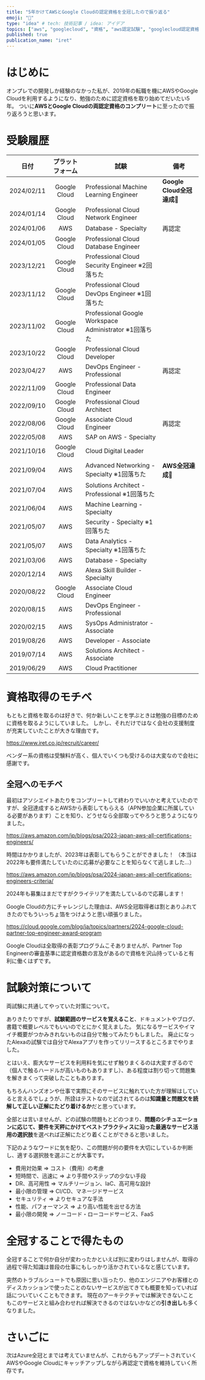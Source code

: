 ```yaml
---
title: "5年かけてAWSとGoogle Cloudの認定資格を全冠したので振り返る"
emoji: "👑"
type: "idea" # tech: 技術記事 / idea: アイデア
topics: ["aws", "googlecloud", "資格", "aws認定試験", "googlecloud認定資格"]
published: true
publication_name: "iret"
---
```


# はじめに

オンプレでの開発しか経験のなかった私が、2019年の転職を機にAWSやGoogle Cloudを利用するようになり、勉強のために認定資格を取り始めてだいたい5年。
ついに**AWSとGoogle Cloudの両認定資格のコンプリート**に至ったので振り返ろうと思います。

# 受験履歴

| 日付 | プラットフォーム | 試験 | 備考 |
| :---: | :-----------: | ---- | ------ | 
| 2024/02/11 | Google Cloud | Professional Machine Learning Engineer | **Google Cloud全冠達成👑** | 
| 2024/01/14 | Google Cloud | Professional Cloud Network Engineer | |
| 2024/01/06 | AWS | Database - Specialty | 再認定 |
| 2024/01/05 | Google Cloud | Professional Cloud Database Engineer | |
| 2023/12/21 | Google Cloud | Professional Cloud Security Engineer ※2回落ちた | |
| 2023/11/12 | Google Cloud | Professional Cloud DevOps Engineer ※1回落ちた | |
| 2023/11/02 | Google Cloud | Professional Google Workspace Administrator ※1回落ちた | |
| 2023/10/22 | Google Cloud | Professional Cloud Developer | |
| 2023/04/27 | AWS | DevOps Engineer - Professional | 再認定 |
| 2022/11/09 | Google Cloud | Professional Data Engineer | |
| 2022/09/10 | Google Cloud | Professional Cloud Architect | |
| 2022/08/06 | Google Cloud | Associate Cloud Engineer | 再認定 |
| 2022/05/08 | AWS | SAP on AWS - Specialty | |
| 2021/10/16 | Google Cloud | Cloud Digital Leader | |
| 2021/09/04 | AWS | Advanced Networking - Specialty ※1回落ちた | **AWS全冠達成👑** |
| 2021/07/04 | AWS | Solutions Architect - Professional ※1回落ちた | |
| 2021/06/04 | AWS | Machine Learning - Specialty | |
| 2021/05/07 | AWS | Security - Specialty ※1回落ちた| |
| 2021/05/07 | AWS | Data Analytics - Specialty ※1回落ちた | |
| 2021/03/06 | AWS | Database - Specialty | |
| 2020/12/14 | AWS | Alexa Skill Builder - Specialty | |
| 2020/08/22 | Google Cloud | Associate Cloud Engineer | |
| 2020/08/15 | AWS | DevOps Engineer - Professional | |
| 2020/02/15 | AWS | SysOps Administrator - Associate | |
| 2019/08/26 | AWS | Developer - Associate | |
| 2019/07/14 | AWS | Solutions Architect - Associate | |
| 2019/06/29 | AWS | Cloud Practitioner | |

# 資格取得のモチベ

もともと資格を取るのは好きで、何か新しいことを学ぶときは勉強の目標のために資格を取るようにしていました。
しかし、それだけではなく会社の支援制度が充実していたことが大きな理由です。

https://www.iret.co.jp/recruit/career/

ベンダー系の資格は受験料が高く、個人でいくつも受けるのは大変なので会社に感謝です。

## 全冠へのモチベ

最初はアソシエイトあたりをコンプリートして終わりでいいかと考えていたのですが、全冠達成するとAWSから表彰してもらえる（APN参加企業に所属している必要があります）ことを知り、どうせなら全部取ってやろうと思うようになりました。

https://aws.amazon.com/jp/blogs/psa/2023-japan-aws-all-certifications-engineers/

時間はかかりましたが、2023年は表彰してもらうことができました！
（本当は2022年も要件満たしていたのに応募が必要なことを知らなくて逃しました…）

https://aws.amazon.com/jp/blogs/psa/2024-japan-aws-all-certifications-engineers-criteria/

2024年も募集はまだですがクライテリアを満たしているので応募します！


Google Cloudの方にチャレンジした理由は、AWS全冠取得者は割とありふれてきたのでもういっちょ箔をつけようと思い頑張りました。

https://cloud.google.com/blog/ja/topics/partners/2024-google-cloud-partner-top-engineer-award-program

Google Cloudは全取得の表彰プログラムこそありませんが、Partner Top Engineerの審査基準に認定資格数の言及があるので資格を沢山持っていると有利に働くはずです。

# 試験対策について
両試験に共通してやっていた対策について。

ありきたりですが、**試験範囲のサービスを覚えること**、ドキュメントやブログ、書籍で概要レベルでもいいのでとにかく覚えました。
気になるサービスやイマイチ概要がつかみきれないものは自分で触ってみたりもしました。
廃止になったAlexaの試験では自分でAlexaアプリを作ってリリースするところまでやりました。

とはいえ、膨大なサービスを利用料を気にせず触りまくるのは大変すぎるので（個人で触るハードルが高いものもありますし）、ある程度は割り切って問題集を解きまくって突破したこともあります。

もちろんハンズオンや仕事で実際にそのサービスに触れていた方が理解はしていると言えるでしょうが、所詮はテストなので試されてるのは**知識量と問題文を読解して正しい正解にたどり着けるか**だと思っています。

全部とは言いませんが、どの試験の問題もとどのつまり、**問題のシチュエーションに応じて、要件を天秤にかけてベストプラクティスに沿った最適なサービス活用の選択肢**を選べれば正解にたどり着くことができると思いました。

下記のようなワードに気を配り、この問題が何の要件を大切にしているか判断し、適する選択肢を選ぶことが大事です。

* 費用対効果 ⇒ コスト（費用）の考慮
* 短時間で、迅速に ⇒ より手間やステップの少ない手段
* DR、高可用性 ⇒ マルチリージョン、IaC、高可用な設計
* 最小限の管理 ⇒ CI/CD、マネージドサービス
* セキュリティ ⇒ よりセキュアな手法
* 性能、パフォーマンス ⇒ より高い性能を出せる方法
* 最小限の開発 ⇒ ノーコード・ローコードサービス、FaaS

# 全冠することで得たもの
全冠することで何か自分が変わったかといえば別に変わりはしませんが、取得の過程で得た知識は普段の仕事にもしっかり活かされているなと感じています。

突然のトラブルシュートでも原因に思い当ったり、他のエンジニアやお客様とのディスカッションで使ったことのないサービスが出てきても概要を知っていれば話についていくこともできます。
現在のアーキテクチャでは解決できないこともこのサービスと組み合わせれば解決できるのではないかなどの**引き出し**も多くなりました。

# さいごに

次はAzure全冠とまでは考えていませんが、これからもアップデートされていくAWSやGoogle Cloudにキャッチアップしながら再認定で資格を維持していく所存です。
